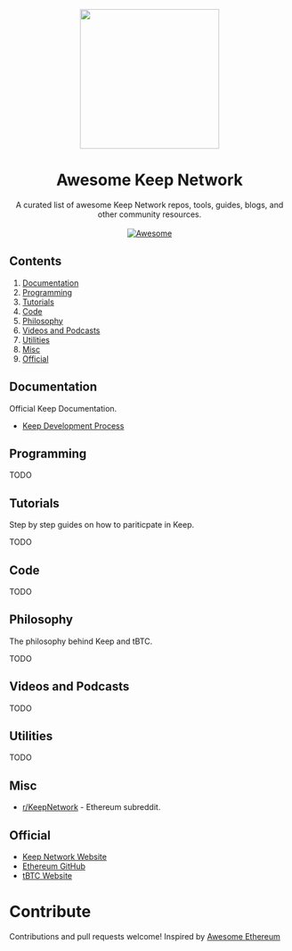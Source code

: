<div align="center">
  <img width="250px" src="https://miro.medium.com/max/3150/1*0obOHAy-UcdMtIicpqAAKQ.jpeg">

# Awesome Keep Network
A curated list of awesome Keep Network repos, tools, guides, blogs, and other community resources.
<br/>
<br/>
[![Awesome](https://awesome.re/badge.svg)](https://awesome.re)
</div>


## Contents

1. [Documentation](#documentation)
2. [Programming](#programming)
3. [Tutorials](#tutorials)
4. [Code](#code)
5. [Philosophy](#philosophy)
6. [Videos and Podcasts](#videos-and-podcasts)
7. [Utilities](#utilities)
8. [Misc](#misc)
9. [Official](#official)


## Documentation

Official Keep Documentation.

- [Keep Development Process](https://github.com/keep-network/keep-core/blob/master/docs/development-process.adoc)


## Programming

TODO


## Tutorials

Step by step guides on how to pariticpate in Keep.

TODO


## Code

TODO


## Philosophy

The philosophy behind Keep and tBTC.

TODO


## Videos and Podcasts

TODO


## Utilities

TODO


## Misc

- [r/KeepNetwork](https://www.reddit.com/r/KeepNetwork/) - Ethereum subreddit.


## Official

- [Keep Network Website](https://keep.network/)
- [Ethereum GitHub](https://github.com/keep-network)
- [tBTC Website](https://tbtc.network/)


# Contribute

Contributions and pull requests welcome!
Inspired by [Awesome Ethereum](https://github.com/ttumiel/Awesome-Ethereum)
